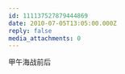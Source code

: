 ```yaml
---
id: 111137527879444869
date: 2010-07-05T13:05:00.000Z
reply: false
media_attachments: 0
---
```


甲午海战前后 ​​​​

